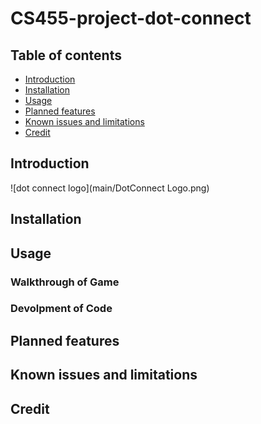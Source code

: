 
CS455-project-dot-connect
=========================


Table of contents
-----------------

* [Introduction](#introduction)
* [Installation](#installation)
* [Usage](#usage)
* [Planned features](#Planned-features)
* [Known issues and limitations](#known-issues-and-limitations)
* [Credit](#Credit)



Introduction
------------
![dot connect logo](main/DotConnect Logo.png)


Installation
------------

 

Usage
-----

### Walkthrough of Game

### Devolpment of Code

Planned features
----------------


Known issues and limitations
----------------------------




Credit
------



